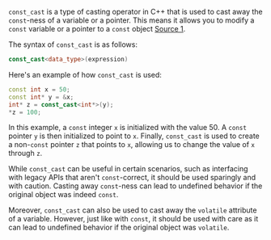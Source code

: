 [//]: # (### Using const_cast)

`const_cast` is a type of casting operator in C++ that is used to cast away the `const`-ness of a variable or a pointer. This means it allows you to modify a `const` variable or a pointer to a `const` object [Source 1](https://www.geeksforgeeks.org/const_cast-in-c-type-casting-operators/).

The syntax of `const_cast` is as follows:

```cpp
const_cast<data_type>(expression)
```

Here's an example of how `const_cast` is used:

```cpp
const int x = 50;
const int* y = &x;
int* z = const_cast<int*>(y);
*z = 100;
```

In this example, a `const` integer `x` is initialized with the value 50. A `const` pointer `y` is then initialized to point to `x`. Finally, `const_cast` is used to create a non-`const` pointer `z` that points to `x`, allowing us to change the value of `x` through `z`.

While `const_cast` can be useful in certain scenarios, such as interfacing with legacy APIs that aren't `const`-correct, it should be used sparingly and with caution. Casting away `const`-ness can lead to undefined behavior if the original object was indeed `const`.

Moreover, `const_cast` can also be used to cast away the `volatile` attribute of a variable. However, just like with `const`, it should be used with care as it can lead to undefined behavior if the original object was `volatile`.
